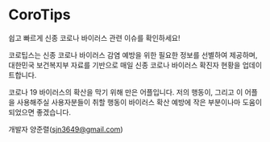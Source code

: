 # CoroTips
쉽고 빠르게 신종 코로나 바이러스 관련 이슈를 확인하세요!

코로팁스는 신종 코로나 바이러스 감염 예방을 위한 필요한 정보를 선별하여 제공하며, 대한민국 보건복지부 자료를 기반으로 매일 신종 코로나 바이러스 확진자 현황을 업데이트합니다. 

코로나 19 바이러스의 확산을 막기 위해 만은 어플입니다. 저의 행동이, 그리고 이 어플을 사용해주실 사용자분들이 취할 행동이 바이러스 확산 예방에 작은 부분이나마 도움이 되었으면 좋겠습니다. 

개발자 양준렬(sjn3649@gmail.com)
